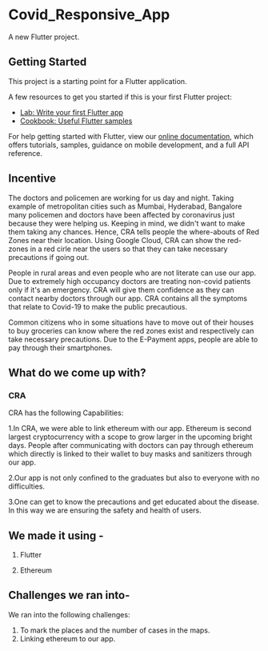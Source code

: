 # Covid_Responsive_App

A new Flutter project.

## Getting Started

This project is a starting point for a Flutter application.

A few resources to get you started if this is your first Flutter project:

- [Lab: Write your first Flutter app](https://flutter.dev/docs/get-started/codelab)
- [Cookbook: Useful Flutter samples](https://flutter.dev/docs/cookbook)

For help getting started with Flutter, view our
[online documentation](https://flutter.dev/docs), which offers tutorials,
samples, guidance on mobile development, and a full API reference.


## Incentive

The doctors and policemen are working for us day and night. Taking example of metropolitan cities such as Mumbai, Hyderabad, Bangalore
many policemen and doctors have been affected by coronavirus just because they were helping us. Keeping in mind, we didn't want to make them
taking any chances. Hence, CRA tells people the where-abouts of Red Zones near their location. Using Google Cloud, CRA can show the red-zones in a red cirle near the users so that they can take necessary precautions if going out.

People in rural areas and even people who are not literate can use our app. Due to extremely high occupancy doctors
are treating non-covid patients only if it's an emergency. CRA will give them confidence as they can contact nearby doctors through our app.
CRA contains all the symptoms that relate to Covid-19 to make the public precautious.

Common citizens who in some situations have to move out of their houses to buy groceries can know where the red zones exist
and respectively can take necessary precautions. Due to the E-Payment apps, people are able to pay through their smartphones.

## What do we come up with?

### CRA

CRA has the following Capabilities:

1.In CRA, we were able to link ethereum with our app. Ethereum is second largest cryptocurrency with a scope to grow larger in the upcoming bright days.
People after communicating with doctors can pay through ethereum which directly is linked to their wallet to buy
masks and sanitizers through our app.

2.Our app is not only confined to the graduates but also to everyone with no difficulties.

3.One can get to know the precautions and get educated about the disease. In this way we are ensuring the safety and health of users.



## We made it using -

1. Flutter

2. Ethereum




## Challenges we ran into-

We ran into the following challenges:
1. To mark the places and the number of cases in the maps.
2. Linking ethereum to our app.




